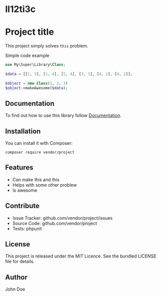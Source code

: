 # ll12ti3c
# Project title
 
This project simply solves `this` problem.
 
Simple code example 
 
```php
use My\Super\Library\Class;
 
$data = [[1, 3], [1, 4], [2, 4], [3, 1], [4, 1], [4, 2]];
 
$object = new Class(1, 2, 3)
$object->makeAwesome($data);
```
 
## Documentation
 
To find out how to use this library follow [Documentation](http://link-to-documentation).
 
## Installation
 
You can install it with Composer:
 
```
composer require vendor/project
```
 
## Features
 
* Can make this and this
* Helps with some other problew
* Is awesome
 
## Contribute
 
* Issue Tracker: github.com/vendor/project/issues
* Source Code: github.com/vendor/project
* Tests: phpunit
 
## License
 
This project is released under the MIT Licence. See the bundled LICENSE file for details.
 
## Author
 
John Doe
